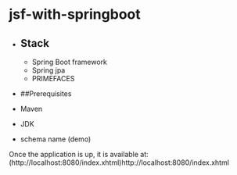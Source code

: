# jsf-with-springboot

- ## Stack
  - Spring Boot framework 
  - Spring jpa
  - PRIMEFACES
 
- ##Prerequisites
- Maven
- JDK
- schema name (demo)

Once the application is up, it is available at:(http://localhost:8080/index.xhtml)http://localhost:8080/index.xhtml
